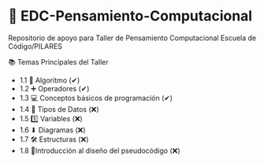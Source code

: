 # 🤔 EDC-Pensamiento-Computacional

Repositorio de apoyo para Taller de Pensamiento Computacional Escuela de Código/PILARES

📚 Temas Principales del Taller

 + 1.1 🔁 Algoritmo (✔)
 + 1.2 ➕ Operadores (✔)
 + 1.3 💻 Conceptos básicos de programación (✔)
 + 1.4 📄 Tipos de Datos (❌)
 + 1.5 1️⃣ Variables (❌)
 + 1.6 ⬇ Diagramas (❌)
 + 1.7 🛠 Estructuras (❌)
 + 1.8 📝Introducción al diseño del pseudocódigo (❌)
